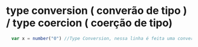 # type conversion ( converão de tipo ) / type coercion ( coerção de tipo)
```js
  var x = number("0") //Type Conversion, nessa linha é feita uma conversão de tipo explicita
```
